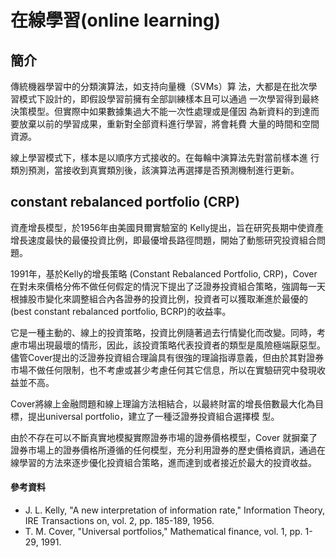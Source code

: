 # 在線學習\(online learning\)

## 簡介

傳統機器學習中的分類演算法，如支持向量機（SVMs）算法，大都是在批次學習模式下設計的，即假設學習前擁有全部訓練樣本且可以通過一次學習得到最終決策模型。但實際中如果數據集過大不能一次性處理或是僅因為新資料的到達而要放棄以前的學習成果，重新對全部資料進行學習，將會耗費大量的時間和空間資源。

線上學習模式下，樣本是以順序方式接收的。在每輪中演算法先對當前樣本進行類別預測，當接收到真實類別後，該演算法再選擇是否預測機制進行更新。

## constant rebalanced portfolio \(CRP\)

資產增長模型，於1956年由美國貝爾實驗室的 Kelly提出，旨在研究長期中使資產增長速度最快的最優投資比例，即最優增長路徑問題，開始了動態研究投資組合問題。

1991年，基於Kelly的增長策略 \(Constant Rebalanced Portfolio, CRP\)，Cover在對未來價格分佈不做任何假定的情況下提出了泛證券投資組合策略，強調每一天根據股市變化來調整組合內各證券的投資比例，投資者可以獲取漸進於最優的\(best constant rebalanced portfolio, BCRP\)的收益率。

它是一種主動的、線上的投資策略，投資比例隨著過去行情變化而改變。同時，考慮市場出現最壞的情形，因此，該投資策略代表投資者的類型是風險極端厭惡型。儘管Cover提出的泛證券投資組合理論具有很強的理論指導意義，但由於其對證券市場不做任何限制，也不考慮或甚少考慮任何其它信息，所以在實驗研究中發現收益並不高。

Cover將線上金融問題和線上理論方法相結合，以最終財富的增長倍數最大化為目標，提出universal portfolio，建立了一種泛證券投資組合選擇模型。

由於不存在可以不斷真實地模擬實際證券市場的證券價格模型，Cover 就摒棄了證券市場上的證券價格所遵循的任何模型，充分利用證券的歷史價格資訊，通過在線學習的方法來逐步優化投資組合策略，進而達到或者接近於最大的投資收益。



#### 參考資料

* J. L. Kelly, "A new interpretation of information rate," Information Theory, IRE Transactions on, vol. 2, pp. 185-189, 1956.
* T. M. Cover, "Universal portfolios," Mathematical finance, vol. 1, pp. 1-29, 1991.







